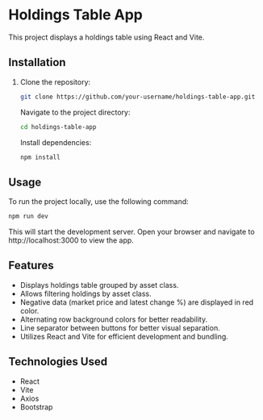# Holdings Table App

This project displays a holdings table using React and Vite.

## Installation

1. Clone the repository:

   ```bash
   git clone https://github.com/your-username/holdings-table-app.git
   ```

   Navigate to the project directory:

   ```bash
   cd holdings-table-app
   ```

   Install dependencies:

   ```bash
   npm install
   ```

## Usage

To run the project locally, use the following command:

```bash
npm run dev
```

This will start the development server. Open your browser and navigate to http://localhost:3000 to view the app.

## Features

- Displays holdings table grouped by asset class.
- Allows filtering holdings by asset class.
- Negative data (market price and latest change %) are displayed in red color.
- Alternating row background colors for better readability.
- Line separator between buttons for better visual separation.
- Utilizes React and Vite for efficient development and bundling.

## Technologies Used

- React
- Vite
- Axios
- Bootstrap


